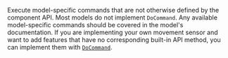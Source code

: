 Execute model-specific commands that are not otherwise defined by the component API.
Most models do not implement `DoCommand`.
Any available model-specific commands should be covered in the model's documentation.
If you are implementing your own movement sensor and want to add features that have no corresponding built-in API method, you can implement them with [`DoCommand`](/dev/reference/sdks/docommand/).
